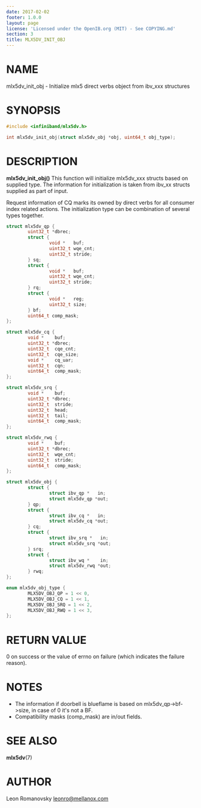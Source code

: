 ```yaml
---
date: 2017-02-02
footer: 1.0.0
layout: page
license: 'Licensed under the OpenIB.org (MIT) - See COPYING.md'
section: 3
title: MLX5DV_INIT_OBJ
---
```


# NAME

mlx5dv_init_obj - Initialize mlx5 direct verbs object from ibv_xxx structures

# SYNOPSIS

```c
#include <infiniband/mlx5dv.h>

int mlx5dv_init_obj(struct mlx5dv_obj *obj, uint64_t obj_type);
```

# DESCRIPTION

**mlx5dv_init_obj()** This function will initialize mlx5dv_xxx structs based
on supplied type. The information for initialization is taken from ibv_xx
structs supplied as part of input.

Request information of CQ marks its owned by direct verbs for all consumer
index related actions. The initialization type can be combination of several
types together.


```c
struct mlx5dv_qp {
        uint32_t *dbrec;
        struct {
                void *   buf;
                uint32_t wqe_cnt;
                uint32_t stride;
        } sq;
        struct {
                void *   buf;
                uint32_t wqe_cnt;
                uint32_t stride;
        } rq;
        struct {
                void *   reg;
                uint32_t size;
        } bf;
        uint64_t comp_mask;
};

struct mlx5dv_cq {
        void *    buf;
        uint32_t *dbrec;
        uint32_t  cqe_cnt;
        uint32_t  cqe_size;
        void *    cq_uar;
        uint32_t  cqn;
        uint64_t  comp_mask;
};

struct mlx5dv_srq {
        void *    buf;
        uint32_t *dbrec;
        uint32_t  stride;
        uint32_t  head;
        uint32_t  tail;
        uint64_t  comp_mask;
};

struct mlx5dv_rwq {
        void *    buf;
        uint32_t *dbrec;
        uint32_t  wqe_cnt;
        uint32_t  stride;
        uint64_t  comp_mask;
};

struct mlx5dv_obj {
        struct {
                struct ibv_qp *   in;
                struct mlx5dv_qp *out;
        } qp;
        struct {
                struct ibv_cq *   in;
                struct mlx5dv_cq *out;
        } cq;
        struct {
                struct ibv_srq *   in;
                struct mlx5dv_srq *out;
        } srq;
        struct {
                struct ibv_wq *    in;
                struct mlx5dv_rwq *out;
        } rwq;
};

enum mlx5dv_obj_type {
        MLX5DV_OBJ_QP = 1 << 0,
        MLX5DV_OBJ_CQ = 1 << 1,
        MLX5DV_OBJ_SRQ = 1 << 2,
        MLX5DV_OBJ_RWQ = 1 << 3,
};
```


# RETURN VALUE

0 on success or the value of errno on failure (which indicates the failure
reason).

# NOTES

* The information if doorbell is blueflame is based on mlx5dv_qp->bf->size, in
  case of 0 it's not a BF.
* Compatibility masks (comp_mask) are in/out fields.

# SEE ALSO

**mlx5dv**(7)

# AUTHOR

Leon Romanovsky <leonro@mellanox.com>
